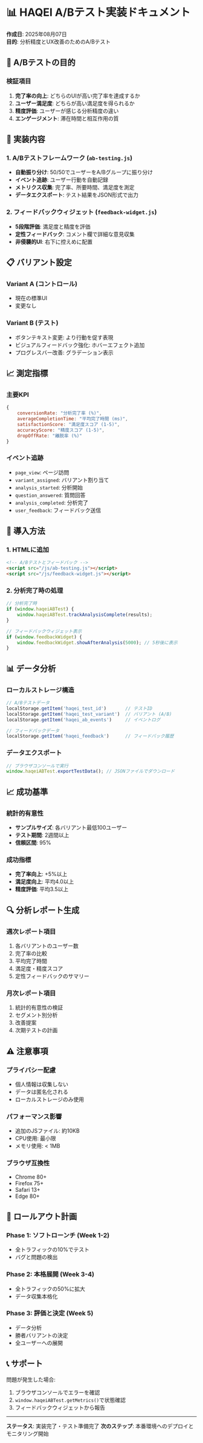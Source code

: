# 📊 HAQEI A/Bテスト実装ドキュメント

**作成日**: 2025年08月07日  
**目的**: 分析精度とUX改善のためのA/Bテスト

## 🎯 A/Bテストの目的

### 検証項目
1. **完了率の向上**: どちらのUIが高い完了率を達成するか
2. **ユーザー満足度**: どちらが高い満足度を得られるか
3. **精度評価**: ユーザーが感じる分析精度の違い
4. **エンゲージメント**: 滞在時間と相互作用の質

## 🔧 実装内容

### 1. A/Bテストフレームワーク (`ab-testing.js`)
- **自動振り分け**: 50/50でユーザーをA/Bグループに振り分け
- **イベント追跡**: ユーザー行動を自動記録
- **メトリクス収集**: 完了率、所要時間、満足度を測定
- **データエクスポート**: テスト結果をJSON形式で出力

### 2. フィードバックウィジェット (`feedback-widget.js`)
- **5段階評価**: 満足度と精度を評価
- **定性フィードバック**: コメント欄で詳細な意見収集
- **非侵襲的UI**: 右下に控えめに配置

## 📋 バリアント設定

### Variant A (コントロール)
- 現在の標準UI
- 変更なし

### Variant B (テスト)
- ボタンテキスト変更: より行動を促す表現
- ビジュアルフィードバック強化: ホバーエフェクト追加
- プログレスバー改善: グラデーション表示

## 📈 測定指標

### 主要KPI
```javascript
{
    conversionRate: "分析完了率 (%)",
    averageCompletionTime: "平均完了時間 (ms)",
    satisfactionScore: "満足度スコア (1-5)",
    accuracyScore: "精度スコア (1-5)",
    dropOffRate: "離脱率 (%)"
}
```

### イベント追跡
- `page_view`: ページ訪問
- `variant_assigned`: バリアント割り当て
- `analysis_started`: 分析開始
- `question_answered`: 質問回答
- `analysis_completed`: 分析完了
- `user_feedback`: フィードバック送信

## 🚀 導入方法

### 1. HTMLに追加
```html
<!-- A/Bテストとフィードバック -->
<script src="/js/ab-testing.js"></script>
<script src="/js/feedback-widget.js"></script>
```

### 2. 分析完了時の処理
```javascript
// 分析完了時
if (window.haqeiABTest) {
    window.haqeiABTest.trackAnalysisComplete(results);
}

// フィードバックウィジェット表示
if (window.feedbackWidget) {
    window.feedbackWidget.showAfterAnalysis(5000); // 5秒後に表示
}
```

## 📊 データ分析

### ローカルストレージ構造
```javascript
// A/Bテストデータ
localStorage.getItem('haqei_test_id')       // テストID
localStorage.getItem('haqei_test_variant')  // バリアント (A/B)
localStorage.getItem('haqei_ab_events')     // イベントログ

// フィードバックデータ
localStorage.getItem('haqei_feedback')      // フィードバック履歴
```

### データエクスポート
```javascript
// ブラウザコンソールで実行
window.haqeiABTest.exportTestData(); // JSONファイルでダウンロード
```

## 📈 成功基準

### 統計的有意性
- **サンプルサイズ**: 各バリアント最低100ユーザー
- **テスト期間**: 2週間以上
- **信頼区間**: 95%

### 成功指標
- **完了率向上**: +5%以上
- **満足度向上**: 平均4.0以上
- **精度評価**: 平均3.5以上

## 🔍 分析レポート生成

### 週次レポート項目
1. 各バリアントのユーザー数
2. 完了率の比較
3. 平均完了時間
4. 満足度・精度スコア
5. 定性フィードバックのサマリー

### 月次レポート項目
1. 統計的有意性の検証
2. セグメント別分析
3. 改善提案
4. 次期テストの計画

## ⚠️ 注意事項

### プライバシー配慮
- 個人情報は収集しない
- データは匿名化される
- ローカルストレージのみ使用

### パフォーマンス影響
- 追加のJSファイル: 約10KB
- CPU使用: 最小限
- メモリ使用: < 1MB

### ブラウザ互換性
- Chrome 80+
- Firefox 75+
- Safari 13+
- Edge 80+

## 🚦 ロールアウト計画

### Phase 1: ソフトローンチ (Week 1-2)
- 全トラフィックの10%でテスト
- バグと問題の検出

### Phase 2: 本格展開 (Week 3-4)
- 全トラフィックの50%に拡大
- データ収集本格化

### Phase 3: 評価と決定 (Week 5)
- データ分析
- 勝者バリアントの決定
- 全ユーザーへの展開

## 📞 サポート

問題が発生した場合:
1. ブラウザコンソールでエラーを確認
2. `window.haqeiABTest.getMetrics()`で状態確認
3. フィードバックウィジェットから報告

---

**ステータス**: 実装完了・テスト準備完了
**次のステップ**: 本番環境へのデプロイとモニタリング開始